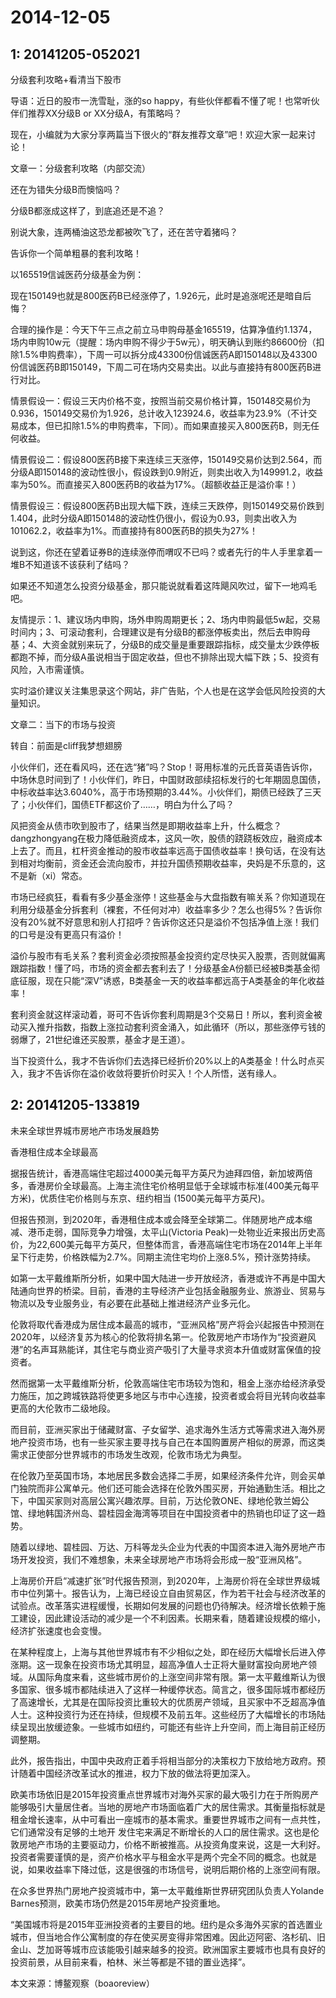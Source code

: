 # 2014-12-05

## 1: 20141205-052021

分级套利攻略+看清当下股市

导语：近日的股市一洗雪耻，涨的so happy，有些伙伴都看不懂了呢！也常听伙伴们推荐XX分级B or XX分级A，有策略吗？

现在，小编就为大家分享两篇当下很火的“群友推荐文章”吧！欢迎大家一起来讨论！

文章一：分级套利攻略（内部交流）

还在为错失分级B而懊恼吗？

分级B都涨成这样了，到底追还是不追？

别说大象，连两桶油这恐龙都被吹飞了，还在苦守着猪吗？

告诉你一个简单粗暴的套利攻略！

以165519信诚医药分级基金为例：

现在150149也就是800医药B已经涨停了，1.926元，此时是追涨呢还是暗自后悔？

合理的操作是：今天下午三点之前立马申购母基金165519，估算净值约1.1374，场内申购10w元（提醒：场内申购不得少于5w元），明天确认到账约86600份（扣除1.5%申购费率），下周一可以拆分成43300份信诚医药A即150148以及43300份信诚医药B即150149，下周二可在场内交易卖出。以此与直接持有800医药B进行对比。

情景假设一：假设三天内价格不变，按照当前交易价格计算，150148交易价为0.936，150149交易价为1.926，总计收入123924.6，收益率为23.9%（不计交易成本，但已扣除1.5%的申购费率，下同）。而如果直接买入800医药B，则无任何收益。

情景假设二：假设800医药B接下来连续三天涨停，150149交易价达到2.564，而分级A即150148的波动性很小，假设跌到0.9附近，则卖出收入为149991.2，收益率为50%。而直接买入800医药B的收益为17%。（超额收益正是溢价率！）

情景假设三：假设800医药B出现大幅下跌，连续三天跌停，则150149交易价跌到1.404，此时分级A即150148的波动性仍很小，假设为0.93，则卖出收入为101062.2，收益率为1%。而直接持有800医药B的损失为27%！

说到这，你还在望着证券B的连续涨停而喟叹不已吗？或者先行的牛人手里拿着一堆B不知道该不该获利了结吗？

如果还不知道怎么投资分级基金，那只能说就看着这阵飓风吹过，留下一地鸡毛吧。

友情提示：1、建议场内申购，场外申购周期更长；2、场内申购最低5w起，交易时间内；3、可滚动套利，合理建议是有分级B的都涨停板卖出，然后去申购母基；4、大资金就别来玩了，分级B的成交量是重要跟踪指标，成交量太少跌停板都跑不掉，而分级A虽说相当于固定收益，但也不排除出现大幅下跌；5、投资有风险，入市需谨慎。

实时溢价建议关注集思录这个网站，非广告贴，个人也是在这学会低风险投资的大量知识。

文章二：当下的市场与投资

转自：前面是cliff我梦想翅膀

小伙伴们，还在看风吗，还在选“猪”吗？Stop！哥用标准的元氏音英语告诉你，中场休息时间到了！小伙伴们，昨日，中国财政部续招标发行的七年期固息国债，中标收益率达3.6040%，高于市场预期的3.44%。小伙伴们，期债已经跌了三天了；小伙伴们，国债ETF都这价了……，明白为什么了吗？

风把资金从债市吹到股市了，结果当然是即期收益率上升，什么概念？dangzhongyang在极力降低融资成本，这风一吹，股债的跷跷板效应，融资成本上去了。而且，杠杆资金推动的股市收益率远高于国债收益率！换句话，在没有达到相对均衡前，资金还会流向股市，并拉升国债预期收益率，央妈是不乐意的，这不是新（xi）常态。

市场已经疯狂，看看有多少基金涨停！这些基金与大盘指数有嘛关系？你知道现在利用分级基金分拆套利（裸套，不任何对冲）收益率多少？怎么也得5%？告诉你没有20%就不好意思和别人打招呼？告诉你这还只是溢价不包括净值上涨！我们的口号是没有更高只有溢价！

溢价与股市有毛关系？套利资金必须按照基金投资约定尽快买入股票，否则就偏离跟踪指数！懂了吗，市场的资金都去套利去了！分级基金A份额已经被B类基金彻底征服，现在只能“深V”诱惑，B类基金一天的收益率都远高于A类基金的年化收益率！

套利资金就这样滚动着，哥可不告诉你套利周期是3个交易日！所以，套利资金被动买入推升指数，指数上涨拉动套利资金涌入，如此循环（所以，那些涨停亏钱的弱爆了，21世纪谁还买股票，基金才是王道）。

当下投资什么，我才不告诉你们去选择已经折价20%以上的A类基金！什么时点买入，我才不告诉你在溢价收敛将要折价时买入！个人所悟，送有缘人。

## 2: 20141205-133819

未来全球世界城市房地产市场发展趋势

香港租住成本全球最高

据报告统计，香港高端住宅超过4000美元每平方英尺为迪拜四倍，新加坡两倍多，香港房价全球最高。上海主流住宅价格明显低于全球城市标准(400美元每平方米)，优质住宅价格则与东京、纽约相当 (1500美元每平方英尺)。  

但报告预测，到2020年，香港租住成本或会降至全球第二。伴随房地产成本缩减、港币走弱，国际竞争力增强，太平山(Victoria Peak)一处物业近来报出历史高价，为22,600美元每平方英尺，但整体而言，香港高端住宅市场在2014年上半年呈下行走势，价格跌幅为2.7%。同期主流住宅均价上涨8.5%，预计涨势持续。

如第一太平戴维斯所分析，如果中国大陆进一步开放经济，香港或许不再是中国大陆通向世界的桥梁。目前，香港的主导经济产业包括金融服务业、旅游业、贸易与物流以及专业服务业，有必要在此基础上推进经济产业多元化。

伦敦将取代香港成为居住成本最高的城市，“亚洲风格”房产将会兴起报告中预测在2020年，以经济复苏为核心的伦敦将排名第一。伦敦房地产市场作为“投资避风港”的名声耳熟能详，其住宅与商业资产吸引了大量寻求资本升值或财富保值的投资者。

然而据第一太平戴维斯分析，伦敦高端住宅市场较为饱和，租金上涨亦给经济承受力施压，加之跨城铁路将使更多地区与市中心连接，投资者或会将目光转向收益率更高的大伦敦市二级地段。

而目前，亚洲买家出于储藏财富、子女留学、追求海外生活方式等需求进入海外房地产投资市场，也有一些买家主要寻找与自己在本国购置房产相似的房源，而这类需求正使部分世界城市的市场发生改观，伦敦市场尤为典型。

在伦敦乃至英国市场，本地居民多数会选择二手房，如果经济条件允许，则会买单门独院而非公寓单元。他们还可能会选择在伦敦外围买房，开始通勤生活。相比之下，中国买家则对高层公寓兴趣浓厚。目前，万达伦敦ONE、绿地伦敦兰姆公馆、绿地韩国济州岛、碧桂园金海湾等项目在中国投资者中的热销也印证了这一趋势。

随着以绿地、碧桂园、万达、万科等龙头企业为代表的中国资本进入海外房地产市场开发投资，我们不难想象，未来全球房地产市场将会形成一股“亚洲风格”。

上海房价开启“减速扩张”时代报告预测，到2020年，上海房价将在全球世界级城市中位列第十。报告认为，上海已经设立自由贸易区，作为若干社会与经济改革的试验点。改革落实进程缓慢，长期如何发展的问题也仍待解决。经济增长依赖于施工建设，因此建设活动的减少是一个不利因素。长期来看，随着建设规模的缩小，经济扩张速度也会变慢。

在某种程度上，上海与其他世界城市有不少相似之处，即在经历大幅增长后进入停涨期。这一现象在投资市场尤其明显，超高净值人士正将大量财富投向房地产领域。从国际角度来看，这些城市房价的上涨空间非常有限。第一太平戴维斯认为很多国家、很多城市都陆续进入了这样一种缓停状态。简言之，很多国际城市都经历了高速增长，尤其是在国际投资比重较大的优质房产领域，且买家中不乏超高净值人士。这种投资行为还在持续，但规模不及前五年。这些经历了大幅增长的市场陆续呈现出放缓迹象。一些城市如纽约，可能还有些许上升空间，而上海目前正经历调整期。

此外，报告指出，中国中央政府正着手将相当部分的决策权力下放给地方政府。预计随着中国经济改革试水的推进，权力下放的做法将更加深入。

欧美市场依旧是2015年投资重点世界城市对海外买家的最大吸引力在于所购房产能够吸引大量居住者。当地的房地产市场面临着广大的居住需求。其衡量指标就是租金增长速率，从中可看出一座城市的基本需求。重要世界城市之间有一点共性，它们通常没有足够的土地开 发住宅来满足不断增长的人口的居住需求。这也是伦敦房地产市场的主要驱动力，价格不断被推高。从投资角度来说，这是一大利好。投资者需要谨慎的是，资产价格水平与租金水平是两个完全不同的概念。也就是说，如果收益率下降过低，这是很强的市场信号，说明后期价格的上涨空间有限。

在众多世界热门房地产投资城市中，第一太平戴维斯世界研究团队负责人Yolande Barnes预测，欧美市场仍然是2015年房地产投资重地。

“美国城市将是2015年亚洲投资者的主要目的地。纽约是众多海外买家的首选置业城市，但当地合作公寓制度的存在使买房变得非常困难。因此迈阿密、洛杉矶、旧金山、芝加哥等城市应该能吸引越来越多的投资。欧洲国家主要城市也具有良好的投资前景，从目前来看，柏林、米兰等都是不错的置业选择”。

本文来源：博鳌观察（boaoreview）

